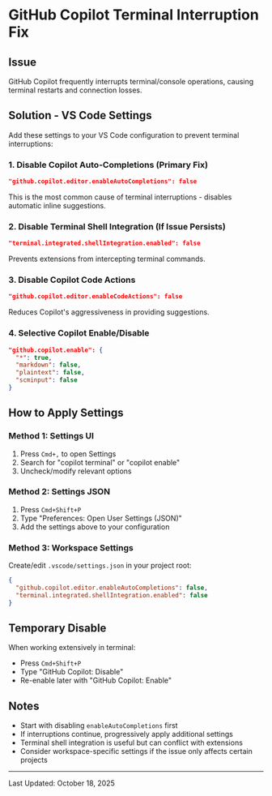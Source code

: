 # GitHub Copilot Terminal Interruption Fix

## Issue

GitHub Copilot frequently interrupts terminal/console operations, causing terminal restarts and connection losses.

## Solution - VS Code Settings

Add these settings to your VS Code configuration to prevent terminal interruptions:

### 1. Disable Copilot Auto-Completions (Primary Fix)

```json
"github.copilot.editor.enableAutoCompletions": false
```

This is the most common cause of terminal interruptions - disables automatic inline suggestions.

### 2. Disable Terminal Shell Integration (If Issue Persists)

```json
"terminal.integrated.shellIntegration.enabled": false
```

Prevents extensions from intercepting terminal commands.

### 3. Disable Copilot Code Actions

```json
"github.copilot.editor.enableCodeActions": false
```

Reduces Copilot's aggressiveness in providing suggestions.

### 4. Selective Copilot Enable/Disable

```json
"github.copilot.enable": {
  "*": true,
  "markdown": false,
  "plaintext": false,
  "scminput": false
}
```

## How to Apply Settings

### Method 1: Settings UI

1. Press `Cmd+,` to open Settings
2. Search for "copilot terminal" or "copilot enable"
3. Uncheck/modify relevant options

### Method 2: Settings JSON

1. Press `Cmd+Shift+P`
2. Type "Preferences: Open User Settings (JSON)"
3. Add the settings above to your configuration

### Method 3: Workspace Settings

Create/edit `.vscode/settings.json` in your project root:

```json
{
  "github.copilot.editor.enableAutoCompletions": false,
  "terminal.integrated.shellIntegration.enabled": false
}
```

## Temporary Disable

When working extensively in terminal:

- Press `Cmd+Shift+P`
- Type "GitHub Copilot: Disable"
- Re-enable later with "GitHub Copilot: Enable"

## Notes

- Start with disabling `enableAutoCompletions` first
- If interruptions continue, progressively apply additional settings
- Terminal shell integration is useful but can conflict with extensions
- Consider workspace-specific settings if the issue only affects certain projects

---

Last Updated: October 18, 2025
